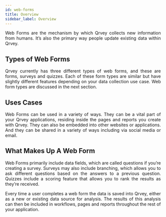 ```yaml
---
id: web-forms
title: Overview
sidebar_label: Overview
---
```

<div style="text-align: justify">

Web Forms are the mechanism by which Qrvey collects new information from humans. It’s also the primary way people update existing data within Qrvey. 

## Types of Web Forms
Qrvey currently has three different types of web forms, and these are forms, surveys and quizzes. Each of these form types are similar but have slightly different features depending on your data collection use case.  Web form types are discussed in the next section. 

## Uses Cases
Web Forms can be used in a variety of ways.  They can be a vital part of your Qrvey applications, residing inside the pages and reports you create with Qrvey. They can also be embedded into other websites or applications. And they can be shared in a variety of ways including via social media or email. 

## What Makes Up A Web Form
Web Forms primarily include data fields, which are called questions if you’re creating a survey. Surveys may also include branching, which allows you to ask different questions based on the answers to a previous question.  Quizzes include a scoring feature that allows you to rank the results as they’re received. 

Every time a user completes a web form the data is saved into Qrvey, either as a new or existing data source for analysis. The results of this analysis can then be included in workflows, pages and reports throughout the rest of your application. 